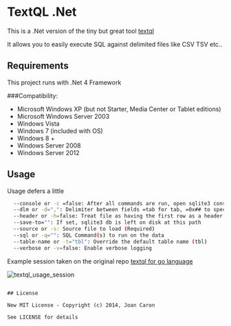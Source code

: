 # TextQL .Net

This is a .Net version of the tiny but great tool [textql](https://github.com/dinedal/textql)

It allows you to easily execute SQL against delimited files like CSV TSV etc..

## Requirements

This project runs with .Net 4 Framework 

###Compatibility:

- Microsoft Windows XP (but not Starter, Media Center or Tablet editions)
- Microsoft Windows Server 2003
- Windows Vista
- Windows 7 (included with OS)
- Windows 8 +
- Windows Server 2008
- Windows Server 2012

## Usage
Usage defers a little

```bash
  --console or -c =false: After all commands are run, open sqlite3 console with this data
  --dlm or -d=",": Delimiter between fields =tab for tab, =0x## to specify a character code in hex
  --header or -h=false: Treat file as having the first row as a header row
  --save-to="": If set, sqlite3 db is left on disk at this path
  --source or -s: Source file to load (Required)
  --sql or -q="": SQL Command(s) to run on the data
  --table-name or -t="tbl": Override the default table name (tbl)
  --verbose or -v=false: Enable verbose logging
```

Example session taken on the original repo [textql for go language](https://github.com/dinedal/textql)

![textql_usage_session](https://raw.github.com/dinedal/textql/master/textql_usage.gif)


```

## License

New MIT License - Copyright (c) 2014, Joan Caron

See LICENSE for details
